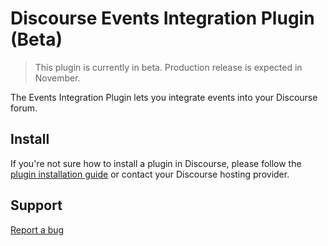 # Discourse Events Integration Plugin (Beta)

> This plugin is currently in beta. Production release is expected in November.

The Events Integration Plugin lets you integrate events into your Discourse forum.

## Install

If you're not sure how to install a plugin in Discourse, please follow the [plugin installation guide](https://meta.discourse.org/t/install-a-plugin/19157) or contact your Discourse hosting provider.

## Support

[Report a bug](https://discourse.pluginmanager.org/w/bug-report)
